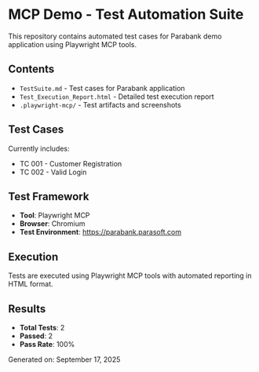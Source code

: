 # MCP Demo - Test Automation Suite

This repository contains automated test cases for Parabank demo application using Playwright MCP tools.

## Contents

- `TestSuite.md` - Test cases for Parabank application
- `Test_Execution_Report.html` - Detailed test execution report
- `.playwright-mcp/` - Test artifacts and screenshots

## Test Cases

Currently includes:
- TC 001 - Customer Registration
- TC 002 - Valid Login

## Test Framework

- **Tool**: Playwright MCP
- **Browser**: Chromium
- **Test Environment**: https://parabank.parasoft.com

## Execution

Tests are executed using Playwright MCP tools with automated reporting in HTML format.

## Results

- **Total Tests**: 2
- **Passed**: 2
- **Pass Rate**: 100%

Generated on: September 17, 2025